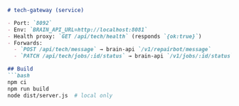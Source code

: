 ```md
# tech-gateway (service)

- Port: `8092`
- Env: `BRAIN_API_URL=http://localhost:8081`
- Health proxy: `GET /api/tech/health` (responds `{ok:true}`)
- Forwards:
  - `POST /api/tech/message` → brain-api `/v1/repairbot/message`
  - `PATCH /api/tech/jobs/:id/status` → brain-api `/v1/jobs/:id/status`

## Build
```bash
npm ci
npm run build
node dist/server.js  # local only